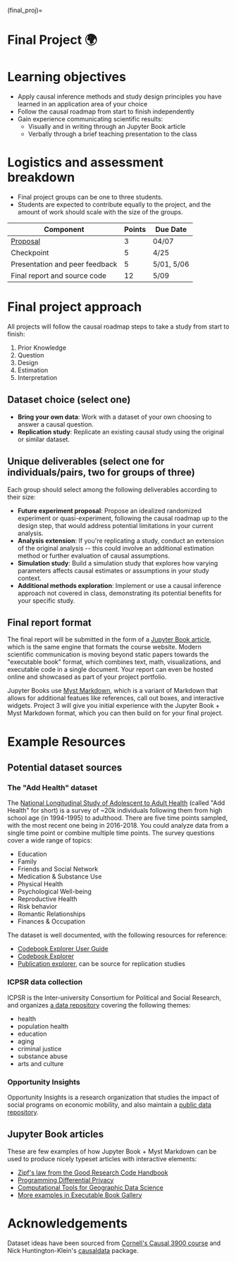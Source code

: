 (final_proj)=
# Final Project 🌍

# Learning objectives

- Apply causal inference methods and study design principles you have learned in an application area of your choice
- Follow the causal roadmap from start to finish independently
- Gain experience communicating scientific results:
    - Visually and in writing through an Jupyter Book article
    - Verbally through a brief teaching presentation to the class

# Logistics and assessment breakdown

- Final project groups can be one to three students.
- Students are expected to contribute equally to the project, and the amount of work should scale with the size of the groups.

| Component | Points | Due Date |
| --- | --- | --- |
| [Proposal](final_proposal) | 3 | 04/07 |
| Checkpoint | 5 | 4/25 |
| Presentation and peer feedback | 5 | 5/01, 5/06 |
| Final report and source code | 12 | 5/09 |

# Final project approach

All projects will follow the causal roadmap steps to take a study from start to finish:

1. Prior Knowledge
2. Question
3. Design
4. Estimation
5. Interpretation

## Dataset choice (select one)

- **Bring your own data**: Work with a dataset of your own choosing to answer a causal question.
- **Replication study**: Replicate an existing causal study using the original or similar dataset.

## Unique deliverables (select one for individuals/pairs, two for groups of three)

Each group should select among the following deliverables according to their size: 

- **Future experiment proposal**: Propose an idealized randomized experiment or quasi-experiment, following the causal roadmap up to the design step, that would address potential limitations in your current analysis.
- **Analysis extension**: If you're replicating a study, conduct an extension of the original analysis -- this could involve an additional estimation method or further evaluation of causal assumptions.
- **Simulation study**: Build a simulation study that explores how varying parameters affects causal estimates or assumptions in your study context.
- **Additional methods exploration**: Implement or use a causal inference approach not covered in class, demonstrating its potential benefits for your specific study.

## Final report format

The final report will be submitted in the form of a [Jupyter Book article](https://jupyterbook.org/en/stable/intro.html#built-with-jupyter-book), which is the same engine that formats the course website. Modern scientific communication is moving beyond static papers towards the "executable book" format, which combines text, math, visualizations, and executable code in a single document. Your report can even be hosted online and showcased as part of your project portfolio.

Jupyter Books use [Myst Markdown](https://myst-parser.readthedocs.io/en/latest/), which is a variant of Markdown that allows for additional featues like references, call out boxes, and interactive widgets. Project 3 will give you initial experience with the Jupyter Book + Myst Markdown format, which you can then build on for your final project.

# Example Resources

## Potential dataset sources

### The "Add Health" dataset

The [National Longitudinal Study of Adolescent to Adult Health](https://addhealth.cpc.unc.edu/) (called "Add Health" for short) is a survey of ~20k individuals following them from high school age (in 1994-1995) to adulthood. There are five time points sampled, with the most recent one being in 2016-2018. You could analyze data from a single time point or combine multiple time points. The survey questions cover a wide range of topics:

- Education
- Family
- Friends and Social Network
- Medication & Substance Use
- Physical Health
- Psychological Well-being
- Reproductive Health
- Risk behavior
- Romantic Relationships
- Finances & Occupation

The dataset is well documented, with the following resources for reference:

- [Codebook Explorer User Guide](https://addhealth.cpc.unc.edu/wp-content/uploads/docs/documentations/ACE_Instructions_2015-05-12_scd.pdf)
- [Codebook Explorer](https://addhealth.cpc.unc.edu/documentation/codebook-explorer/#/)
- [Publication explorer](https://addhealth.cpc.unc.edu/publications/), can be source for replication studies

### ICPSR data collection

ICPSR is the Inter-university Consortium for Political and Social Research, and organizes [a data repository](https://www.icpsr.umich.edu/web/about/cms/5016) covering the following themes:

- health
- population health
- education
- aging
- criminal justice
- substance abuse
- arts and culture


### Opportunity Insights

Opportunity Insights is a research organization that studies the impact of social programs on economic mobility, and also maintain a [public data repository](https://opportunityinsights.org/data/). 

## Jupyter Book articles

These are few examples of how Jupyter Book + Myst Markdown can be used to produce nicely typeset articles with interactive elements:

- [Zipf's law from the Good Research Code Handbook](https://goodresearch.dev/zipf)
- [Programming Differential Privacy](https://programming-dp.com/ch1.html)
- [Computational Tools for Geographic Data Science](https://geographicdata.science/book/notebooks/02_geospatial_computational_environment.html)
- [More examples in Executable Book Gallery](https://executablebooks.org/en/latest/gallery/)

# Acknowledgements

Dataset ideas have been sourced from [Cornell's Causal 3900 course](https://causal3900.github.io) and Nick Huntington-Klein's [causaldata](https://github.com/NickCH-K/causaldata) package.